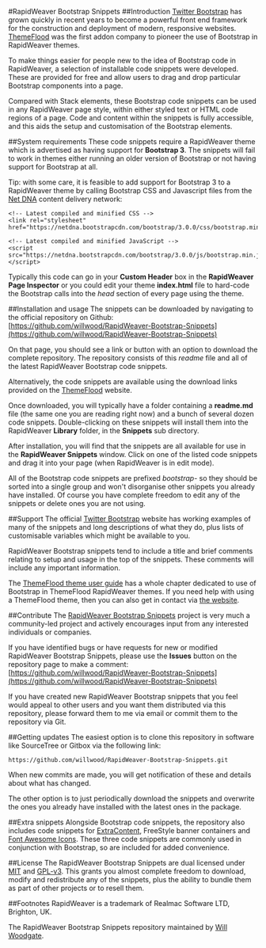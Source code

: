 #RapidWeaver Bootstrap Snippets
##Introduction
[Twitter Bootstrap](http://http://getbootstrap.com/) has grown quickly in recent years to become a powerful front end framework for the construction and deployment of modern, responsive websites. [ThemeFlood](http://themeflood.com) was the first addon company to pioneer the use of Bootstrap in RapidWeaver themes. 

To make things easier for people new to the idea of Bootstrap code in RapidWeaver, a selection of installable code snippets were developed. These are provided for free and allow users to drag and drop particular Bootstrap components into a page. 

Compared with Stack elements, these Bootstrap code snippets can be used in any RapidWeaver page style, within either styled text or HTML code regions of a page. Code and content within the snippets is fully accessible, and this aids the setup and customisation of the Bootstrap elements.

##System requirements
These code snippets require a RapidWeaver theme which is advertised as having support for **Bootstrap 3**. The snippets will fail to work in themes either running an older version of Bootstrap or not having support for Bootstrap at all.

Tip: with some care, it is feasible to add support for Bootstrap 3 to a RapidWeaver theme by calling Bootstrap CSS and Javascript files from the [Net DNA](https://www.netdna.com/) content delivery network:

	<!-- Latest compiled and minified CSS -->
	<link rel="stylesheet" href="https://netdna.bootstrapcdn.com/bootstrap/3.0.0/css/bootstrap.min.css">

	<!-- Latest compiled and minified JavaScript -->
	<script src="https://netdna.bootstrapcdn.com/bootstrap/3.0.0/js/bootstrap.min.js"></script>
	
Typically this code can go in your **Custom Header** box in the **RapidWeaver Page Inspector** or you could edit your theme **index.html** file to hard-code the Bootstrap calls into the *head* section of every page using the theme.

##Installation and usage
The snippets can be downloaded by navigating to the official repository on Github:
[https://github.com/willwood/RapidWeaver-Bootstrap-Snippets](https://github.com/willwood/RapidWeaver-Bootstrap-Snippets)

On that page, you should see a link or button with an option to download the complete repository. The repository consists of this *readme* file and all of the latest RapidWeaver Bootstrap code snippets.

Alternatively, the code snippets are available using the download links provided on the [ThemeFlood](http://themeflood.com) website.

Once downloaded, you will typically have a folder containing a **readme.md** file (the same one you are reading right now) and a bunch of several dozen code snippets. Double-clicking on these snippets will install them into the RapidWeaver **Library** folder, in the **Snippets** sub directory.

After installation, you will find that the snippets are all available for use in the **RapidWeaver Snippets** window. Click on one of the listed code snippets and drag it into your page (when RapidWeaver is in edit mode).

All of the Bootstrap code snippets are prefixed *bootstrap-* so they should be sorted into a single group and won't disorganise other snippets you already have installed. Of course you have complete freedom to edit any of the snippets or delete ones you are not using.

##Support
The official [Twitter Bootstrap](http://getbootstrap.com/) website has working examples of many of the snippets and long descriptions of what they do, plus lists of customisable variables which might be available to you.

RapidWeaver Bootstrap snippets tend to include a title and brief comments relating to setup and usage in the top of the snippets. These comments will include any important information.

The [ThemeFlood theme user guide](http://www.themeflood.com/support/userguide/) has a whole chapter dedicated to use of Bootstrap in ThemeFlood RapidWeaver themes. If you need help with using a ThemeFlood theme, then you can also get in contact via [the website](http://themeflood.com/).

##Contribute
The [RapidWeaver Bootstrap Snippets](https://github.com/willwood/RapidWeaver-Bootstrap-Snippets) project is very much a community-led project and actively encourages input from any interested individuals or companies. 

If you have identified bugs or have requests for new or modified RapidWeaver Bootstrap Snippets, please use the **Issues** button on the repository page to make a comment:
[https://github.com/willwood/RapidWeaver-Bootstrap-Snippets](https://github.com/willwood/RapidWeaver-Bootstrap-Snippets)

If you have created new RapidWeaver Bootstrap snippets that you feel would appeal to other users and you want them distributed via this repository, please forward them to me via email or commit them to the repository via Git.

##Getting updates
The easiest option is to clone this repository in software like SourceTree or Gitbox via the following link:

	https://github.com/willwood/RapidWeaver-Bootstrap-Snippets.git
	
When new commits are made, you will get notification of these and details about what has changed. 

The other option is to just periodically download the snippets and overwrite the ones you already have installed with the latest ones in the package.

##Extra snippets
Alongside Bootstrap code snippets, the repository also includes code snippets for [ExtraContent](https://github.com/seyDoggy/ExtraContent), FreeStyle banner containers and [Font Awesome Icons](http://fortawesome.github.io/Font-Awesome/). These three code snippets are commonly used in conjunction with Bootstrap, so are included for added convenience.

##License
The RapidWeaver Bootstrap Snippets are dual licensed under [MIT](http://opensource.org/licenses/MIT) and [GPL-v3](http://www.gnu.org/copyleft/gpl.html). This grants you almost complete freedom to download, modify and redistribute any of the snippets, plus the ability to bundle them as part of other projects or to resell them.

##Footnotes
RapidWeaver is a trademark of Realmac Software LTD, Brighton, UK.

The RapidWeaver Bootstrap Snippets repository maintained by [Will Woodgate](http://about.me/willwoodgate).